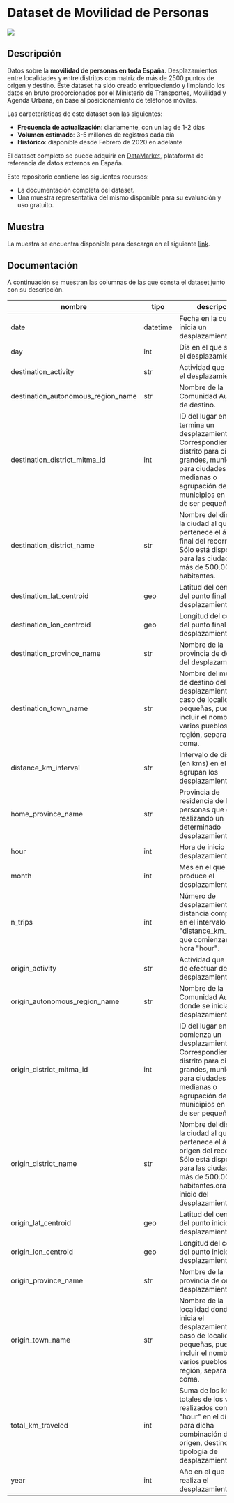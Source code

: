 # Dataset de Movilidad de Personas

<a href="https://datamarket.es">
  <img src="https://datamarket.es/static/core/img/banners/movilidad-de-personas-banner.png">
</a>

## Descripción

Datos sobre la __movilidad de personas en toda España__. Desplazamientos entre localidades y entre distritos con matriz de más de 2500 puntos de origen y destino. Este dataset ha sido creado enriqueciendo y limpiando los datos en bruto proporcionados por el Ministerio de Transportes, Movilidad y Agenda Urbana, en base al posicionamiento de teléfonos móviles.

Las características de este dataset son las siguientes:

* __Frecuencia de actualización__: diariamente, con un lag de 1-2 días
* __Volumen estimado__: 3-5 millones de registros cada día
* __Histórico__: disponible desde Febrero de 2020 en adelante

El dataset completo se puede adquirir en [DataMarket](https://datamarket.es/#movilidad-de-personas-dataset), plataforma de referencia de datos externos en España. 

Este repositorio contiene los siguientes recursos:

* La documentación completa del dataset.
* Una muestra representativa del mismo disponible para su evaluación y uso gratuito.

## Muestra

La muestra se encuentra disponible para descarga en el siguiente [link](https://github.com/Data-Market/movilidad-de-personas/blob/main/movilidad-de-personas-sample.csv).

## Documentación

A continuación se muestran las columnas de las que consta el dataset junto con su descripción.

| nombre | tipo | descripción | ejemplo |
|--------|------|-------------|---------|
| date | datetime | Fecha en la cual se inicia un desplazamiento. | 2020-12-08 |
| day | int | Día en el que se inicia el desplazamiento. | 8 |
| destination_activity | str | Actividad que motiva el desplazamiento. | trabajo |
| destination_autonomous_region_name | str | Nombre de la Comunidad Autónoma de destino. | Comunitat Valenciana |
| destination_district_mitma_id | int | ID del lugar en el cual termina un desplazamiento. Correspondiente a un distrito para ciudades grandes, municipios para ciudades medianas o agrupación de municipios en el caso de ser pequeños. | 12138 |
| destination_district_name | str | Nombre del distrito de la ciudad al que pertenece el área del final del recorrido. Sólo está disponible para las ciudades de más de 500.000 habitantes. | None |
| destination_lat_centroid | geo | Latitud del centroide del punto final del desplazamiento. | 38.234478 |
| destination_lon_centroid | geo | Longitud del centroide del punto final del desplazamiento. | -0.814353 |
| destination_province_name | str | Nombre de la provincia de destino del desplazamiento. | Alicante/Alacant |
| destination_town_name | str | Nombre del municipio de destino del desplazamiento. En el caso de localidades pequeñas, puede incluir el nombre de varios pueblos de la región, separados por coma. | Crevillent |
| distance_km_interval | str | Intervalo de distancia (en kms) en el que se agrupan los desplazamientos. | 10-50 |
| home_province_name | str | Provincia de residencia de las personas que están realizando un determinado desplazamiento. | Valencia | 
| hour | int | Hora de inicio del desplazamiento. | 22 |
| month | int | Mes en el que se produce el desplazamiento. | 12 |
| n_trips | int | Número de desplazamientos de distancia comprendida en el intervalo "distance_km_interval" que comienzan a la hora "hour". | 20 |
| origin_activity | str | Actividad que se deja de efectuar debido al desplazamiento. | Casa |
| origin_autonomous_region_name | str | Nombre de la Comunidad Autónoma donde se inicia el desplazamiento. | Comunitat Valenciana |
| origin_district_mitma_id | int | ID del lugar en el cual comienza un desplazamiento. Correspondiente a un distrito para ciudades grandes, municipios para ciudades medianas o agrupación de municipios en el caso de ser pequeños. | 03059 |
| origin_district_name | str | Nombre del distrito de la ciudad al que pertenece el área del origen del recorrido. Sólo está disponible para las ciudades de más de 500.000 habitantes.ora de inicio del desplazamiento. | None |
| origin_lat_centroid | geo | Latitud del centroide del punto inicio del desplazamiento. | 38.209278 |
| origin_lon_centroid | geo | Longitud del centroide del punto inicio del desplazamiento. | -0.884140 |
| origin_province_name | str | Nombre de la provincia de origen del desplazamiento. | Alicante/Alacant |
| origin_town_name | str |  Nombre de la localidad donde se inicia el desplazamiento. En el caso de localidades pequeñas, puede incluir el nombre de varios pueblos de la región, separados por coma. | Albatera, San Isidro |
| total_km_traveled | int | Suma de los kms totales de los viajes realizados con inicio "hour" en el día "date" para dicha combinación de origen, destino y tipología de desplazamiento. | 206 |
| year | int | Año en el que se realiza el desplazamiento. | 2020 |
